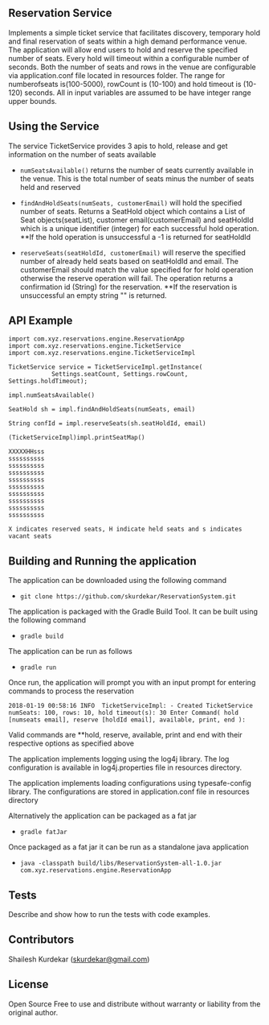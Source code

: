 ## Reservation Service
Implements a simple ticket service that facilitates discovery, temporary hold and final reservation of seats within a high 
demand performance venue. The application will allow end users to hold and reserve the specified number of seats. Every hold will
timeout within a configurable number of seconds. Both the number of seats and rows in the venue are configurable via 
application.conf file located in resources folder. The range for numberofseats is(100-5000), rowCount is (10-100) and
hold timeout is (10-120) seconds. All in input variables are assumed to be have integer range upper bounds.


## Using the Service
The service TicketService provides 3 apis to hold, release and get information on the number of seats available
 - `numSeatsAvailable()` returns the number of seats currently available in the venue. This is the total number of seats
 minus the number of seats held and reserved
 
 - `findAndHoldSeats(numSeats, customerEmail)` will hold the specified number of seats. Returns a SeatHold object which contains a List of Seat objects(seatList), customer email(customerEmail) and seatHoldId which is a unique identifier (integer) for each successful hold operation. **If the hold operation is unsuccessful a -1 is returned for seatHoldId
 
 - `reserveSeats(seatHoldId, customerEmail)` will reserve the specified number of already held seats based on seatHoldId and email. The customerEmail should match the value specified for for hold operation otherwise the reserve operation will fail. The operation returns a confirmation id (String) for the reservation. **If the reservation is unsuccessful an empty string "" is returned.


## API Example
    import com.xyz.reservations.engine.ReservationApp
    import com.xyz.reservations.engine.TicketService
    import com.xyz.reservations.engine.TicketServiceImpl

    TicketService service = TicketServiceImpl.getInstance(
                Settings.seatCount, Settings.rowCount, Settings.holdTimeout);
                
    impl.numSeatsAvailable()
    
    SeatHold sh = impl.findAndHoldSeats(numSeats, email)
    
    String confId = impl.reserveSeats(sh.seatHoldId, email)
    
    (TicketServiceImpl)impl.printSeatMap()
    
    XXXXXHHsss
    ssssssssss
    ssssssssss
    ssssssssss
    ssssssssss
    ssssssssss
    ssssssssss
    ssssssssss
    ssssssssss
    ssssssssss
    
    X indicates reserved seats, H indicate held seats and s indicates vacant seats
    
## Building and Running the application
The application can be downloaded using the following command
 - `git clone https://github.com/skurdekar/ReservationSystem.git`
 
The application is packaged with the Gradle Build Tool. It can be built using the following command
 - `gradle build`
     
The application can be run as follows
 - `gradle run`
 
Once run, the application will prompt you with an input prompt for entering commands to process the reservation
 
`2018-01-19 00:58:16 INFO  TicketServiceImpl: - Created TicketService numSeats: 100, rows: 10, hold timeout(s): 30
Enter Command( hold [numseats email], reserve [holdId email], available, print, end ): `

Valid commands are **hold, reserve, available, print and end with their respective options as specified above

The application implements logging using the log4j library. The log configuration is available in log4j.properties
file in resources directory.
   
The application implements loading configurations using typesafe-config library. The configurations are stored in
application.conf file in resources directory

Alternatively the application can be packaged as a fat jar
 - `gradle fatJar`
     
Once packaged as a fat jar it can be run as a standalone java application
 - `java -classpath build/libs/ReservationSystem-all-1.0.jar com.xyz.reservations.engine.ReservationApp`

    
## Tests
Describe and show how to run the tests with code examples.


## Contributors
Shailesh Kurdekar (skurdekar@gmail.com)


## License
Open Source Free to use and distribute without warranty or liability from the original author.
